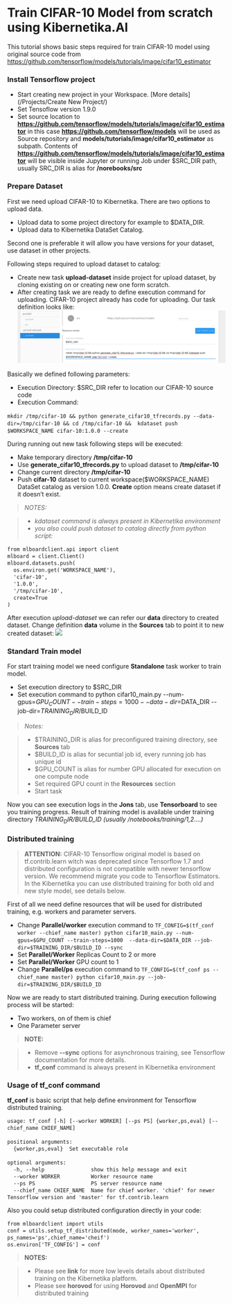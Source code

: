 # Train CIFAR-10 Model from scratch using Kibernetika.AI

This tutorial shows basic steps required for train CIFAR-10 model using original source code from https://github.com/tensorflow/models/tutorials/image/cifar10_estimator

### Install Tensorflow project

- Start creating new project in your Workspace. [More details](/Projects/Create New Project/) 
- Set Tensoflow version 1.9.0
- Set source location to __https://github.com/tensorflow/models/tutorials/image/cifar10_estimator__ in this case __https://github.com/tensorflow/models__ will be used as Source repository and __models/tutorials/image/cifar10_estimator__ as subpath. Contents of __https://github.com/tensorflow/models/tutorials/image/cifar10_estimator__ will be visible inside Jupyter or running Job under $SRC_DIR path, usually SRC_DIR is alias for __/norebooks/src__

### Prepare Dataset

First we need upload CIFAR-10 to Kibernetika. There are two options to upload data. 

- Upload data to  some project directory for example to $DATA_DIR.
- Upload data to Kibernetika DataSet Catalog.

Second one is preferable it will allow you have versions for your dataset, use dataset in other projects. 

Following steps required to upload dataset to catalog:

- Create new task __upload-dataset__ inside project for upload dataset, by cloning existing on or creating new one form scratch.
- After creating task we are ready to define execution command for uploading. CIFAR-10 project already has code for uploading. Our task definition looks like: 
![](../img/cifar-10/cifar-1.png)

Basically we defined following parameters:

- Execution Directory: $SRC_DIR refer to location our CIFAR-10 source code
- Execution Command: 
>
```mkdir /tmp/cifar-10 && python generate_cifar10_tfrecords.py --data-dir=/tmp/cifar-10 && cd /tmp/cifar-10 &&  kdataset push $WORKSPACE_NAME cifar-10:1.0.0 --create```

During running out new task following steps will be executed:

- Make temporary directory __/tmp/cifar-10__
- Use __generate_cifar10_tfrecords.py__ to upload dataset to __/tmp/cifar-10__
- Change current directory __/tmp/cifar-10__
- Push __cifar-10__ dataset to current workspace($WORKSPACE_NAME) DataSet catalog as version 1.0.0. __Create__ option  means create dataset if it doesn’t exist.



> _NOTES:_

> * _kdataset command is always present in Kibernetika environment_
> * _you also could push dataset to catalog directly from python script:_

```
from mlboardclient.api import client
mlboard = client.Client()
mlboard.datasets.push(
  os.environ.get('WORKSPACE_NAME'),
  'cifar-10',
  '1.0.0',
  '/tmp/cifar-10',
  create=True
)
```

After execution _upload-dataset_  we can refer our __data__ directory to created dataset. Change definition __data__ volume in the __Sources__ tab  to point it to new created dataset:
![](../img/cifar-10/cifar-2.png)

### Standard Train model

For start training model we need configure __Standalone__ task worker to train model.

* Set execution directory to $SRC_DIR
* Set execution command to python cifar10_main.py --num-gpus=$GPU_COUNT --train-steps=1000  --data-dir=$DATA_DIR --job-dir=$TRAINING_DIR/$BUILD_ID

> _Notes:_

> * $TRAINING_DIR is alias for preconfigured training directory, see __Sources__ tab
> * $BUILD_ID  is alias for secuntial job id, every running job has unique id
> * $GPU_COUNT is alias for number GPU allocated for execution on one compute node
> * Set required GPU count in the __Resources__ section
> * Start task

Now you can see execution logs in the __Jons__ tab, use __Tensorboard__ to see you training progress. Result of training model is available under training directory _$TRAINING_DIR/$BUILD_ID (usually  /notebooks/training/1,2….)_

### Distributed training
> __ATTENTION:__ CIFAR-10 Tensorflow original model is based on tf.contrib.learn witch was deprecated since Tensorflow 1.7 and distributed configuration is not compatible with newer tensorflow version. We recommend migrate you code to Tensorflow Estimators. In the Kibernetika you can use distributed training for both old and new style model, see details below.

First of all we need define resources that will be used for distributed training, e.g. workers and parameter servers.

* Change __Parallel/worker__ execution command to  ```TF_CONFIG=$(tf_conf worker --chief_name master) python cifar10_main.py --num-gpus=$GPU_COUNT --train-steps=1000  --data-dir=$DATA_DIR --job-dir=$TRAINING_DIR/$BUILD_ID --sync```
* Set __Parallel/Worker__ Replicas Count to 2 or more
* Set __Parallel/Worker__ GPU count to 1
* Change __Parallel/ps__ execution command to  ```TF_CONFIG=$(tf_conf ps --chief_name master) python cifar10_main.py --job-dir=$TRAINING_DIR/$BUILD_ID```

Now we are ready to start distributed training. During execution following process will be started:

* Two workers, on of them is chief
* One Parameter server

>__NOTE:__

> * Remove __--sync__ options for asynchronous training, see Tensorflow documentation for more details.
> * __tf_conf__ command is always present in Kibernetika environment 

### Usage of __tf_conf__ command
__tf_conf__ is basic script that help define environment for Tensorflow distributed training.


```
usage: tf_conf [-h] [--worker WORKER] [--ps PS] {worker,ps,eval} [--chief_name CHIEF_NAME]

positional arguments:
  {worker,ps,eval}  Set executable role

optional arguments:
  -h, --help               show this help message and exit
  --worker WORKER          Worker resource name
  --ps PS                  PS server resource name
  --chief_name CHIEF_NAME  Name for chief worker. 'chief' for newer Tensorflow version and 'master' for tf.contrib.learn
```

Also you could setup distributed configuration directly in your code:
```
from mlboardclient import utils
conf = utils.setup_tf_distributed(mode, worker_names='worker', ps_names='ps',chief_name='cheif')
os.environ['TF_CONFIG'] = conf
```

> __NOTES:__

> * Please see __link__ for more low levels details about distributed training on the Kibernetika platform.
> * Please see __horovod__ for using __Horovod__ and __OpenMPI__ for distributed training  

